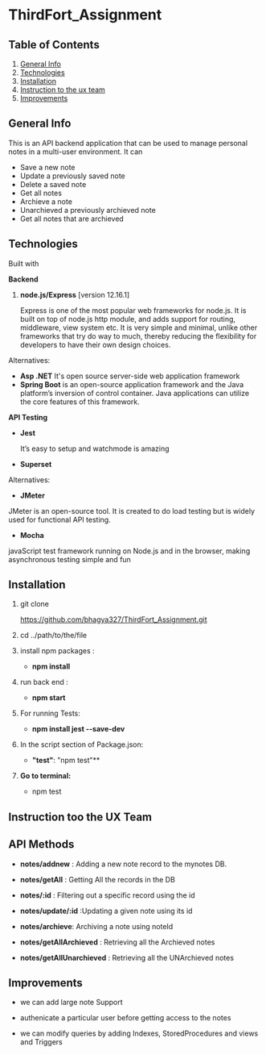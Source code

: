 # ThirdFort_Assignment

## Table of Contents
1. [General Info](#GeneralInfo)
2. [Technologies](#Technologies)
3. [Installation](#installation)
4. [Instruction to the ux team](#UI/UX)
5. [Improvements](Improvements)



## General Info
This is an API backend application that can be used to manage personal notes in a multi-user environment. It can

* Save a new note
* Update a previously saved note
* Delete a saved note
* Get all notes
* Archieve a note
* Unarchieved a previously archieved note
* Get all notes that are archieved

## Technologies
Built with 

**Backend**
1.  **node.js/Express** [version 12.16.1]

    Express is one of the most popular web frameworks for node.js. It is built on top of node.js http module, and adds support for routing, middleware, view system etc. It is very simple and minimal, unlike other frameworks that try do way to much, thereby reducing the flexibility for developers to have their own design choices.

Alternatives:
 * **Asp .NET**
    It's open source server-side web application framework
* **Spring Boot**
    is an open-source application framework and the Java platform’s inversion of control container. Java applications can utilize the core features of this framework.

**API Testing**
* **Jest** 
    
    It’s easy to setup and watchmode is amazing
* **Superset**

Alternatives:

* **JMeter** 

JMeter is an open-source tool. It is created to do load testing but is widely used for functional API testing.
* **Mocha**

javaScript test framework running on Node.js and in the browser, making asynchronous testing simple and fun


## Installation ##

1. git clone 

    https://github.com/bhagya327/ThirdFort_Assignment.git

2. cd ../path/to/the/file

3. install npm packages : 
    * **npm install**


4. run back end : 
    * **npm start**

5. For running Tests: 
    * **npm install jest --save-dev**

6. In the script section of  Package.json:
    * **"test"**: "npm test"**

7. **Go to terminal:**
    * npm test 


## Instruction too the UX Team
## API Methods ##

* **notes/addnew** : Adding a new note record to the mynotes DB.

* **notes/getAll** : Getting All the records in the DB

* **notes/:id** : Filtering out a specific record using the id

* **notes/update/:id** :Updating a given note using its id

* **notes/archieve**: Archiving a note using noteId

* **notes/getAllArchieved** : Retrieving all the Archieved notes

* **notes/getAllUnarchieved** : Retrieving all the UNArchieved  notes

## Improvements ##

* we can add large note Support

* authenicate a particular user before getting access to the notes
* we can modify queries by adding Indexes, StoredProcedures and views and Triggers 











